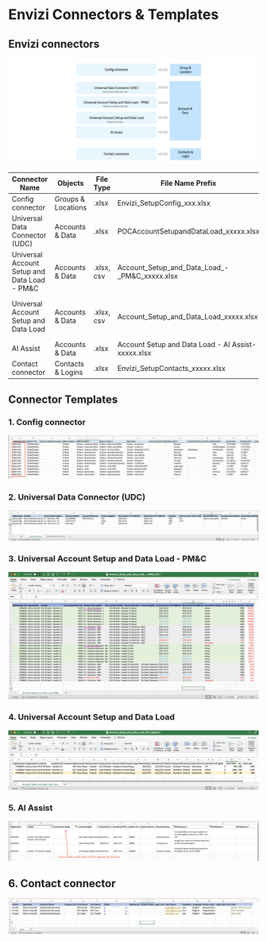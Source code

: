 # Envizi Connectors & Templates

## Envizi connectors

<img src="images/00-connectors.png">

<table>
    <thead>
        <th>Connector Name</th>
        <th>Objects</th>
        <th>File Type</th>
        <th>File Name Prefix</th>
        <th>Sheet Name</th>
        <th>Link</th>
    </thead>
    <tr>
        <td>Config connector</td>
        <td>Groups & Locations</td>
        <td>.xlsx</td>
        <td>Envizi_SetupConfig_xxx.xlsx</td>
        <td>Setup</td>
        <td></td>
        <td><a href="../121-Load-data-using-Universal-Account-Conenctor">Link</a></td>
    </tr>
    <tr>
        <td>Universal Data Connector (UDC)</td>
        <td>Accounts & Data</td>
        <td>.xlsx</td>
        <td>POCAccountSetupandDataLoad_xxxxx.xlsx</td>
        <td>Records to load</td>
        <td>Multi Account Styles, PM & C</td>
        <td><a href="../121-Load-data-using-Universal-Account-Conenctor">Link</a></td>
    </tr>
    <tr>
        <td>Universal Account Setup and Data Load - PM&C</td>
        <td>Accounts & Data</td>
        <td>.xlsx, csv</td>
        <td>Account_Setup_and_Data_Load_-_PM&C_xxxxx.xlsx</td>
        <td>Setup</td>
        <td>Multi Account Styles, PM & C</td>
        <td><a href="../122-3-Create-Scope3-data-using-AccountConnector">Link</a></td>
    </tr>
    <tr>
        <td>Universal Account Setup and Data Load</td>
        <td>Accounts & Data</td>
        <td>.xlsx, csv</td>
        <td>Account_Setup_and_Data_Load_xxxxx.xlsx</td>
        <td>Setup</td>
        <td>Single Account Style, Many fields</td>
        <td><a href="../123-Capture-data-through-Account-Setup-and-Data-Load-Template">Link</a></td>
    </tr>
    <tr>
        <td>AI Assist</td>
        <td>Accounts & Data</td>
        <td>.xlsx</td>
        <td>Account Setup and Data Load - AI Assist-xxxxx.xlsx</td>
        <td>Setup</td>
        <td></td>
        <td><a href="../124-Loading-Scope-3-Category1-data-using-AI-Assist">Link</a></td>
    </tr>
    <tr>
        <td>Contact connector</td>
        <td>Contacts & Logins</td>
        <td>.xlsx</td>
        <td>Envizi_SetupContacts_xxxxx.xlsx</td>
        <td>Setup</td>
        <td></td>
        <td><a href="../162-Creating-Contacts-and-Users-using-template">Link</a></td>
    </tr>
</table>


## Connector Templates

### 1. Config connector

<img src="images/01-config-connector.png">

### 2. Universal Data Connector (UDC)

<img src="images/02-udc.png">

### 3. Universal Account Setup and Data Load - PM&C

<img src="images/03-pmc.png">

### 4. Universal Account Setup and Data Load

<img src="images/04-asdl.png">

### 5. AI Assist

<img src="images/05-ai-assist.png">

## 6. Contact connector

<img src="images/06-contacts.png">
